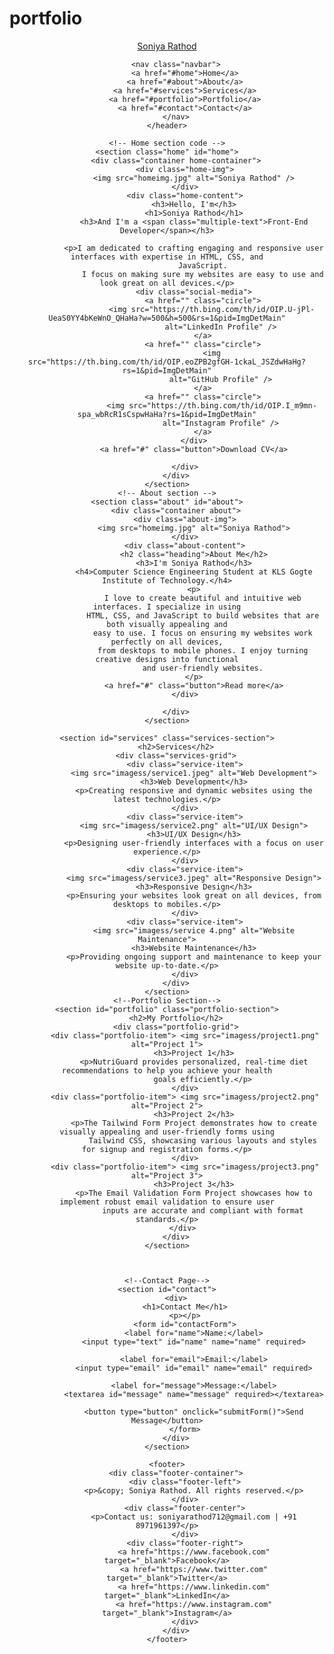 # portfolio
<!DOCTYPE html>
<html lang="en">

<head>
    <meta charset="UTF-8">
    <meta name="viewport" content="width=device-width, initial-scale=1.0">
    <title>Soniya Rathod - Portfolio</title>
    <link href='https://unpkg.com/boxicons@2.1.4/css/boxicons.min.css' rel='stylesheet'>
    <link rel="stylesheet" href="style.css">
    <script src="script.js" defer></script>

</head>

<body>
    <header class="header">
        <a href="#home" class="logo">Soniya Rathod</a>
        <i class='bx bx-menu' id="menu-icon"></i>

        <nav class="navbar">
            <a href="#home">Home</a>
            <a href="#about">About</a>
            <a href="#services">Services</a>
            <a href="#portfolio">Portfolio</a>
            <a href="#contact">Contact</a>
        </nav>
    </header>

    <!-- Home section code -->
    <section class="home" id="home">
        <div class="container home-container">
            <div class="home-img">
                <img src="homeimg.jpg" alt="Soniya Rathod" />
            </div>
            <div class="home-content">
                <h3>Hello, I'm</h3>
                <h1>Soniya Rathod</h1>
                <h3>And I'm a <span class="multiple-text">Front-End Developer</span></h3>

                <p>I am dedicated to crafting engaging and responsive user interfaces with expertise in HTML, CSS, and
                    JavaScript.
                    I focus on making sure my websites are easy to use and look great on all devices.</p>
                <div class="social-media">
                    <a href="" class="circle">
                        <img src="https://th.bing.com/th/id/OIP.U-jPl-UeaS0YY4bKeWnO_QHaHa?w=500&h=500&rs=1&pid=ImgDetMain"
                            alt="LinkedIn Profile" />
                    </a>
                    <a href="" class="circle">
                        <img src="https://th.bing.com/th/id/OIP.eoZPB2gfGH-1ckaL_JSZdwHaHg?rs=1&pid=ImgDetMain"
                            alt="GitHub Profile" />
                    </a>
                    <a href="" class="circle">
                        <img src="https://th.bing.com/th/id/OIP.I_m9mn-spa_wbRcR1sCspwHaHa?rs=1&pid=ImgDetMain"
                            alt="Instagram Profile" />
                    </a>
                </div>
                <a href="#" class="button">Download CV</a>

            </div>
        </div>
    </section>
    <!-- About section -->
    <section class="about" id="about">
        <div class="container about">
            <div class="about-img">
                <img src="homeimg.jpg" alt="Soniya Rathod">
            </div>
            <div class="about-content">
                <h2 class="heading">About Me</h2>
                <h3>I'm Soniya Rathod</h3>
                <h4>Computer Science Engineering Student at KLS Gogte Institute of Technology.</h4>
                <p>
                    I love to create beautiful and intuitive web interfaces. I specialize in using
                    HTML, CSS, and JavaScript to build websites that are both visually appealing and
                    easy to use. I focus on ensuring my websites work perfectly on all devices,
                    from desktops to mobile phones. I enjoy turning creative designs into functional
                    and user-friendly websites.
                </p>
                <a href="#" class="button">Read more</a>
            </div>
           
        </div>
    </section>

    <section id="services" class="services-section">
        <h2>Services</h2>
        <div class="services-grid">
            <div class="service-item">
                <img src="imagess/service1.jpeg" alt="Web Development">
                <h3>Web Development</h3>
                <p>Creating responsive and dynamic websites using the latest technologies.</p>
            </div>
            <div class="service-item">
                <img src="imagess/service2.png" alt="UI/UX Design">
                <h3>UI/UX Design</h3>
                <p>Designing user-friendly interfaces with a focus on user experience.</p>
            </div>
            <div class="service-item">
                <img src="imagess/service3.jpeg" alt="Responsive Design">
                <h3>Responsive Design</h3>
                <p>Ensuring your websites look great on all devices, from desktops to mobiles.</p>
            </div>
            <div class="service-item">
                <img src="imagess/service 4.png" alt="Website Maintenance">
                <h3>Website Maintenance</h3>
                <p>Providing ongoing support and maintenance to keep your website up-to-date.</p>
            </div>
        </div>
    </section>
    <!--Portfolio Section-->
    <section id="portfolio" class="portfolio-section">
        <h2>My Portfolio</h2>
        <div class="portfolio-grid">
            <div class="portfolio-item"> <img src="imagess/project1.png" alt="Project 1">
                <h3>Project 1</h3>
                <p>NutriGuard provides personalized, real-time diet recommendations to help you achieve your health
                    goals efficiently.</p>
            </div>
            <div class="portfolio-item"> <img src="imagess/project2.png" alt="Project 2">
                <h3>Project 2</h3>
                <p>The Tailwind Form Project demonstrates how to create visually appealing and user-friendly forms using
                    Tailwind CSS, showcasing various layouts and styles for signup and registration forms.</p>
            </div>
            <div class="portfolio-item"> <img src="imagess/project3.png" alt="Project 3">
                <h3>Project 3</h3>
                <p>The Email Validation Form Project showcases how to implement robust email validation to ensure user
                    inputs are accurate and compliant with format standards.</p>
            </div> 
        </div>
    </section>



    <!--Contact Page-->
    <section id="contact">
        <div>
            <h1>Contact Me</h1>
            <p></p>
            <form id="contactForm">
                <label for="name">Name:</label>
                <input type="text" id="name" name="name" required>

                <label for="email">Email:</label>
                <input type="email" id="email" name="email" required>

                <label for="message">Message:</label>
                <textarea id="message" name="message" required></textarea>

                <button type="button" onclick="submitForm()">Send Message</button>
            </form>
        </div>
    </section>

    <footer>
        <div class="footer-container">
            <div class="footer-left">
                <p>&copy; Soniya Rathod. All rights reserved.</p>
            </div>
            <div class="footer-center">
                <p>Contact us: soniyarathod712@gmail.com | +91 8971961397</p>
            </div>
            <div class="footer-right">
                <a href="https://www.facebook.com" target="_blank">Facebook</a>
                <a href="https://www.twitter.com" target="_blank">Twitter</a>
                <a href="https://www.linkedin.com" target="_blank">LinkedIn</a>
                <a href="https://www.instagram.com" target="_blank">Instagram</a>
            </div>
        </div>
    </footer>


</body>

</html>
